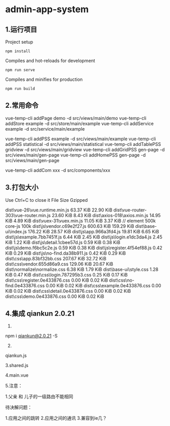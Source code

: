 # admin-app-system

## 1.运行项目

Project setup

```
npm install
```

Compiles and hot-reloads for development

```
npm run serve
```

Compiles and minifies for production

```
npm run build
```



## 2.常用命令

vue-temp-cli addPage demo -d src/views/main/demo
vue-temp-cli addStore example -d src/store/main/example
vue-temp-cli addService example -d src/service/main/example

vue-temp-cli addPSS example -d src/views/main/example
vue-temp-cli addPSS statistical -d src/views/main/statistical
vue-temp-cli addTablePSS gridview -d src/views/main/gridview
vue-temp-cli addGridPSS gen-page -d src/views/main/gen-page
vue-temp-cli addHomePSS gen-page -d src/views/main/gen-page

vue-temp-cli addCom xxx -d src/components/xxx


## 3.打包大小

Use Ctrl+C to close it
  File                                     Size             Gzipped

  dist\vue-26\vue.runtime.min.js           63.37 KiB        22.90 KiB
  dist\vue-router-303\vue-router.min.js    23.60 KiB        8.43 KiB
  dist\axios-018\axios.min.js              14.95 KiB        4.89 KiB
  dist\vuex-31\vuex.min.js                 11.05 KiB        3.37 KiB
  // element 500k   core-js 100k
  dist\js\vendor.c69e2f27.js               600.63 KiB       159.29 KiB
  dist\base-ui\index.js                    176.22 KiB       28.57 KiB
  dist\js\app.966a3fd4.js                  19.81 KiB        6.65 KiB
  dist\js\example.7bb7451f.js              6.44 KiB         2.45 KiB
  dist\js\login.e1dc3da4.js                2.45 KiB         1.22 KiB
  dist\js\detail.1cbee57d.js               0.59 KiB         0.38 KiB
  dist\js\demo.f6bc5c2e.js                 0.59 KiB         0.38 KiB
  dist\js\register.4f54ef88.js             0.42 KiB         0.29 KiB
  dist\js\no-find.da38b911.js              0.42 KiB         0.29 KiB
  dist\css\app.83bf32bb.css                207.67 KiB       32.72 KiB
  dist\css\vendor.655d86a9.css             129.06 KiB       20.67 KiB
  dist\normalize\normalize.css             6.38 KiB         1.79 KiB
  dist\base-ui\style.css                   1.28 KiB         0.47 KiB
  dist\css\login.787295b3.css              0.25 KiB         0.17 KiB
  dist\css\register.0e433876.css           0.00 KiB         0.02 KiB
  dist\css\no-find.0e433876.css            0.00 KiB         0.02 KiB
  dist\css\example.0e433876.css            0.00 KiB         0.02 KiB
  dist\css\detail.0e433876.css             0.00 KiB         0.02 KiB
  dist\css\demo.0e433876.css               0.00 KiB         0.02 KiB



 ## 4.集成 qiankun 2.0.21
  1.
  npm i qiankun@2.0.21 -S

  2.
  qiankun.js

  3.shared.js

  4.main.vue

  5.注意：

  1.父亲 和 儿子的一级路由不能相同


待决解问题：

1.应用之间的跳转
2.应用之间的通讯
3.兼容到ie几？